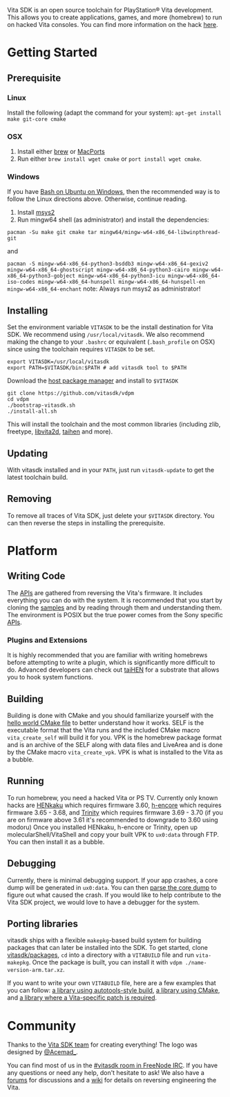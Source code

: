 Vita SDK is an open source toolchain for PlayStation&reg; Vita development. This allows you to create applications, games, and more (homebrew) to run on hacked Vita consoles. You can find more information on the hack [here](https://henkaku.xyz/).

# Getting Started

## Prerequisite

### Linux

Install the following (adapt the command for your system): `apt-get install make git-core cmake`

### OSX

1. Install either [brew](http://brew.sh) or [MacPorts](https://www.macports.org)
2. Run either `brew install wget cmake` or `port install wget cmake`.

### Windows

If you have [Bash on Ubuntu on Windows](https://msdn.microsoft.com/en-us/commandline/wsl/install_guide), then the recommended way is to follow the Linux directions above. Otherwise, continue reading.

1. Install [msys2](http://repo.msys2.org/distrib/msys2-x86_64-latest.exe)
2. Run mingw64 shell (as administrator) and install the dependencies: 

`pacman -Su make git cmake tar mingw64/mingw-w64-x86_64-libwinpthread-git`

and

`pacman -S mingw-w64-x86_64-python3-bsddb3 mingw-w64-x86_64-gexiv2 mingw-w64-x86_64-ghostscript mingw-w64-x86_64-python3-cairo mingw-w64-x86_64-python3-gobject mingw-w64-x86_64-python3-icu mingw-w64-x86_64-iso-codes mingw-w64-x86_64-hunspell mingw-w64-x86_64-hunspell-en mingw-w64-x86_64-enchant`
note: Always run msys2 as administrator!

## Installing

Set the environment variable `VITASDK` to be the install destination for Vita SDK. We recommend using `/usr/local/vitasdk`. We also recommend making the change to your `.bashrc` or equivalent (`.bash_profile` on OSX) since using the toolchain requires `VITASDK` to be set.

```
export VITASDK=/usr/local/vitasdk
export PATH=$VITASDK/bin:$PATH # add vitasdk tool to $PATH
```

Download the [host package manager](https://github.com/vitasdk/vdpm) and install to `$VITASDK`

```
git clone https://github.com/vitasdk/vdpm
cd vdpm
./bootstrap-vitasdk.sh
./install-all.sh
```

This will install the toolchain and the most common libraries (including zlib, freetype, [libvita2d](https://github.com/xerpi/libvita2d), [taihen](https://tai.henkaku.xyz/) and more).

## Updating

With vitasdk installed and in your `PATH`, just run `vitasdk-update` to get the latest toolchain build.

## Removing

To remove all traces of Vita SDK, just delete your `$VITASDK` directory. You can then reverse the steps in installing the prerequisite.

# Platform

## Writing Code

The [APIs](https://docs.vitasdk.org/) are gathered from reversing the Vita's firmware. It includes everything you can do with the system. It is recommended that you start by cloning the [samples](https://github.com/vitasdk/samples) and by reading through them and understanding them. The environment is POSIX but the true power comes from the Sony specific [APIs](https://docs.vitasdk.org/).

### Plugins and Extensions

It is highly recommended that you are familiar with writing homebrews before attempting to write a plugin, which is significantly more difficult to do. Advanced developers can check out [taiHEN](https://tai.henkaku.xyz/) for a substrate that allows you to hook system functions.

## Building

Building is done with CMake and you should familiarize yourself with the [hello world CMake file](https://github.com/vitasdk/samples/blob/master/hello_world/CMakeLists.txt) to better understand how it works. SELF is the executable format that the Vita runs and the included CMake macro `vita_create_self` will build it for you. VPK is the homebrew package format and is an archive of the SELF along with data files and LiveArea and is done by the CMake macro `vita_create_vpk`. VPK is what is installed to the Vita as a bubble.

## Running

To run homebrew, you need a hacked Vita or PS TV. Currently only known hacks are [HENkaku](https://henkaku.xyz/) which requires firmware 3.60, [h-encore](https://github.com/soarqin/finalhe) which requires firmware 3.65 - 3.68, and [Trinity](https://github.com/TheOfficialFloW/Trinity) which requires firmware 3.69 - 3.70 (if you are on firmware above 3.61 it's recommended to downgrade to 3.60 using modoru) Once you installed HENkaku, h-encore or Trinity, open up molecularShell/VitaShell and copy your built VPK to `ux0:data` through FTP. You can then install it as a bubble.

## Debugging

Currently, there is minimal debugging support. If your app crashes, a core dump will be generated in `ux0:data`. You can then [parse the core dump](https://github.com/xyzz/vita-parse-core) to figure out what caused the crash. If you would like to help contribute to the Vita SDK project, we would love to have a debugger for the system.

## Porting libraries

vitasdk ships with a flexible `makepkg`-based build system for building packages that can later be installed into the SDK. To get started, clone [vitasdk/packages](https://github.com/vitasdk/packages), `cd` into a directory with a `VITABUILD` file and run `vita-makepkg`. Once the package is built, you can install it with `vdpm ./name-version-arm.tar.xz`.

If you want to write your own `VITABUILD` file, here are a few examples that you can follow: [a library using autotools-style build](https://github.com/vitasdk/packages/blob/master/expat/VITABUILD), [a library using CMake](https://github.com/vitasdk/packages/blob/master/glm/VITABUILD), and [a library where a Vita-specific patch is required](https://github.com/vitasdk/packages/blob/master/libsndfile/VITABUILD).

# Community

Thanks to the [Vita SDK team](https://github.com/orgs/vitasdk/people) for creating everything! The logo was designed by [@Acemad_](https://twitter.com/Acemad_).

You can find most of us in the [#vitasdk room in FreeNode IRC](http://webchat.freenode.net/?channels=%23vitasdk). If you have any questions or need any help, don't hesitate to ask! We also have a [forums](https://forums.vitasdk.org/) for discussions and a [wiki](https://wiki.henkaku.xyz/) for details on reversing engineering the Vita.
